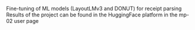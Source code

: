 Fine-tuning of ML models (LayoutLMv3 and DONUT) for receipt parsing
Results of the project can be found in the HuggingFace platform in the mp-02 user page

